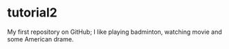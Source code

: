 # tutorial2
My first repository on GitHub;
I like playing badminton, watching movie and some American drame. 
